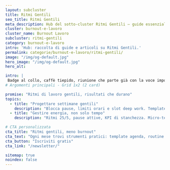 ```yaml
---
layout: subcluster
title: Ritmi Gentili
seo_title: Ritmi Gentili
meta_description: Hub del sotto-cluster Ritmi Gentili — guide essenziali e articoli.
cluster: burnout-e-lavoro
cluster_name: Burnout Lavoro
subcluster: ritmi-gentili
category: burnout-e-lavoro
intro: 'Hub: raccolta di guide e articoli su Ritmi Gentili.'
permalink: categorie/burnout-e-lavoro/ritmi-gentili/
image: "/img/og-default.jpg"
hero_image: "/img/og-default.jpg"
hero_alt: 

intro: |
 Badge al collo, caffè tiepido, riunione che parte già con la voce impostata. “Tutto bene?” “Certo.” Non è vero. Autenticità in ufficio significa togliere mezza maschera senza farsi licenziare.
# Argomenti principali - Grid 1x2 (2 card)

promise: "Ritmi di lavoro gentili, risultati che durano"
topics:
  - title: "Progettare settimane gentili"
    description: "Blocca pause, limiti orari e slot deep work. Template e checklist da copiare subito."
  - title: "Gestire energia, non solo tempo"
    description: "Ritmi 25/5, pause attive, KPI di stanchezza. Micro-test giornalieri per non arrivare scarico."

# CTA personalizzata
cta_title: "Ritmi gentili, meno burnout"
cta_text: "Ogni mese trovi strumenti pratici: template agenda, routine da 10 minuti e micro-esercizi testati."
cta_button: "Iscriviti gratis"
cta_link: "/newsletter/"

sitemap: true
noindex: false
---
```


